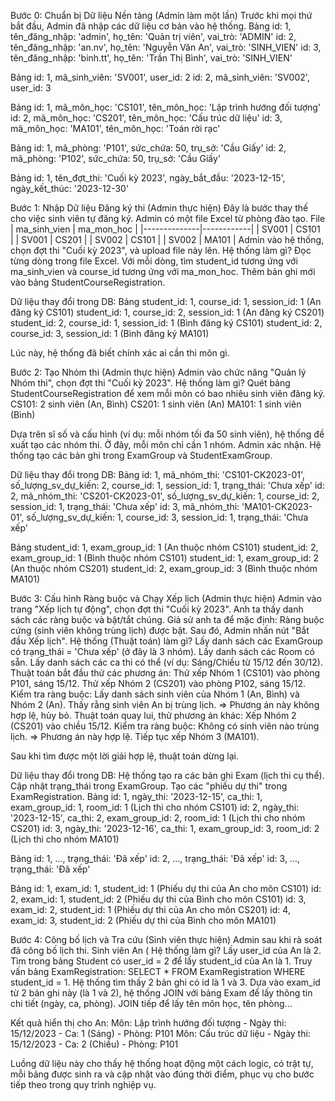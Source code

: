 Bước 0: Chuẩn bị Dữ liệu Nền tảng (Admin làm một lần)
Trước khi mọi thứ bắt đầu, Admin đã nhập các dữ liệu cơ bản vào hệ thống.
Bảng 
id: 1, tên_đăng_nhập: 'admin', họ_tên: 'Quản trị viên', vai_trò: 'ADMIN'
id: 2, tên_đăng_nhập: 'an.nv', họ_tên: 'Nguyễn Văn An', vai_trò: 'SINH_VIEN'
id: 3, tên_đăng_nhập: 'binh.tt', họ_tên: 'Trần Thị Bình', vai_trò: 'SINH_VIEN'


Bảng 
id: 1, mã_sinh_viên: 'SV001', user_id: 2
id: 2, mã_sinh_viên: 'SV002', user_id: 3


Bảng 
id: 1, mã_môn_học: 'CS101', tên_môn_học: 'Lập trình hướng đối tượng'
id: 2, mã_môn_học: 'CS201', tên_môn_học: 'Cấu trúc dữ liệu'
id: 3, mã_môn_học: 'MA101', tên_môn_học: 'Toán rời rạc'


Bảng 
id: 1, mã_phòng: 'P101', sức_chứa: 50, trụ_sở: 'Cầu Giấy'
id: 2, mã_phòng: 'P102', sức_chứa: 50, trụ_sở: 'Cầu Giấy'


Bảng 
id: 1, tên_đợt_thi: 'Cuối kỳ 2023', ngày_bắt_đầu: '2023-12-15', ngày_kết_thúc: '2023-12-30'



Bước 1: Nhập Dữ liệu Đăng ký thi (Admin thực hiện)
Đây là bước thay thế cho việc sinh viên tự đăng ký. Admin có một file Excel từ phòng đào tạo.
File 
| ma_sinh_vien | ma_mon_hoc |
|--------------|------------|
| SV001 | CS101 |
| SV001 | CS201 |
| SV002 | CS101 |
| SV002 | MA101 |
Admin vào hệ thống, chọn đợt thi "Cuối kỳ 2023", và upload file này lên.
Hệ thống làm gì?
Đọc từng dòng trong file Excel.
Với mỗi dòng, tìm student_id tương ứng với ma_sinh_vien và course_id tương ứng với ma_mon_hoc.
Thêm bản ghi mới vào bảng StudentCourseRegistration.


Dữ liệu thay đổi trong DB:
Bảng 
student_id: 1, course_id: 1, session_id: 1 (An đăng ký CS101)
student_id: 1, course_id: 2, session_id: 1 (An đăng ký CS201)
student_id: 2, course_id: 1, session_id: 1 (Bình đăng ký CS101)
student_id: 2, course_id: 3, session_id: 1 (Bình đăng ký MA101)




Lúc này, hệ thống đã biết chính xác ai cần thi môn gì.

Bước 2: Tạo Nhóm thi (Admin thực hiện)
Admin vào chức năng "Quản lý Nhóm thi", chọn đợt thi "Cuối kỳ 2023".
Hệ thống làm gì?
Quét bảng StudentCourseRegistration để xem mỗi môn có bao nhiêu sinh viên đăng ký.
CS101: 2 sinh viên (An, Bình)
CS201: 1 sinh viên (An)
MA101: 1 sinh viên (Bình)


Dựa trên sĩ số và cấu hình (ví dụ: mỗi nhóm tối đa 50 sinh viên), hệ thống đề xuất tạo các nhóm thi. Ở đây, mỗi môn chỉ cần 1 nhóm.
Admin xác nhận. Hệ thống tạo các bản ghi trong ExamGroup và StudentExamGroup.


Dữ liệu thay đổi trong DB:
Bảng 
id: 1, mã_nhóm_thi: 'CS101-CK2023-01', số_lượng_sv_dự_kiến: 2, course_id: 1, session_id: 1, trạng_thái: 'Chưa xếp'
id: 2, mã_nhóm_thi: 'CS201-CK2023-01', số_lượng_sv_dự_kiến: 1, course_id: 2, session_id: 1, trạng_thái: 'Chưa xếp'
id: 3, mã_nhóm_thi: 'MA101-CK2023-01', số_lượng_sv_dự_kiến: 1, course_id: 3, session_id: 1, trạng_thái: 'Chưa xếp'


Bảng 
student_id: 1, exam_group_id: 1 (An thuộc nhóm CS101)
student_id: 2, exam_group_id: 1 (Bình thuộc nhóm CS101)
student_id: 1, exam_group_id: 2 (An thuộc nhóm CS201)
student_id: 2, exam_group_id: 3 (Bình thuộc nhóm MA101)





Bước 3: Cấu hình Ràng buộc và Chạy Xếp lịch (Admin thực hiện)
Admin vào trang "Xếp lịch tự động", chọn đợt thi "Cuối kỳ 2023". Anh ta thấy danh sách các ràng buộc và bật/tắt chúng. Giả sử anh ta để mặc định: Ràng buộc cứng  (sinh viên không trùng lịch) được bật.
Sau đó, Admin nhấn nút "Bắt đầu Xếp lịch".
Hệ thống (Thuật toán) làm gì?
Lấy danh sách các ExamGroup có trạng_thái = 'Chưa xếp' (ở đây là 3 nhóm).
Lấy danh sách các Room có sẵn.
Lấy danh sách các ca thi có thể (ví dụ: Sáng/Chiều từ 15/12 đến 30/12).
Thuật toán bắt đầu thử các phương án:
Thử xếp Nhóm 1 (CS101) vào phòng P101, sáng 15/12.
Thử xếp Nhóm 2 (CS201) vào phòng P102, sáng 15/12.
Kiểm tra ràng buộc: Lấy danh sách sinh viên của Nhóm 1 (An, Bình) và Nhóm 2 (An). Thấy rằng sinh viên An bị trùng lịch. => Phương án này không hợp lệ, hủy bỏ.
Thuật toán quay lui, thử phương án khác: Xếp Nhóm 2 (CS201) vào chiều 15/12.
Kiểm tra ràng buộc: Không có sinh viên nào trùng lịch. => Phương án này hợp lệ.
Tiếp tục xếp Nhóm 3 (MA101).


Sau khi tìm được một lời giải hợp lệ, thuật toán dừng lại.


Dữ liệu thay đổi trong DB:
Hệ thống tạo ra các bản ghi Exam (lịch thi cụ thể).
Cập nhật trạng_thái trong ExamGroup.
Tạo các "phiếu dự thi" trong ExamRegistration.
Bảng 
id: 1, ngày_thi: '2023-12-15', ca_thi: 1, exam_group_id: 1, room_id: 1 (Lịch thi cho nhóm CS101)
id: 2, ngày_thi: '2023-12-15', ca_thi: 2, exam_group_id: 2, room_id: 1 (Lịch thi cho nhóm CS201)
id: 3, ngày_thi: '2023-12-16', ca_thi: 1, exam_group_id: 3, room_id: 2 (Lịch thi cho nhóm MA101)


Bảng 
id: 1, ..., trạng_thái: 'Đã xếp'
id: 2, ..., trạng_thái: 'Đã xếp'
id: 3, ..., trạng_thái: 'Đã xếp'


Bảng 
id: 1, exam_id: 1, student_id: 1 (Phiếu dự thi của An cho môn CS101)
id: 2, exam_id: 1, student_id: 2 (Phiếu dự thi của Bình cho môn CS101)
id: 3, exam_id: 2, student_id: 1 (Phiếu dự thi của An cho môn CS201)
id: 4, exam_id: 3, student_id: 2 (Phiếu dự thi của Bình cho môn MA101)





Bước 4: Công bố lịch và Tra cứu (Sinh viên thực hiện)
Admin sau khi rà soát đã công bố lịch thi.
Sinh viên An (
Hệ thống làm gì?
Lấy user_id của An là 2.
Tìm trong bảng Student có user_id = 2 để lấy student_id của An là 1.
Truy vấn bảng ExamRegistration: SELECT * FROM ExamRegistration WHERE student_id = 1. Hệ thống tìm thấy 2 bản ghi có id là 1 và 3.
Dựa vào exam_id từ 2 bản ghi này (là 1 và 2), hệ thống JOIN với bảng Exam để lấy thông tin chi tiết (ngày, ca, phòng).
JOIN tiếp để lấy tên môn học, tên phòng...


Kết quả hiển thị cho An:
Môn: Lập trình hướng đối tượng - Ngày thi: 15/12/2023 - Ca: 1 (Sáng) - Phòng: P101
Môn: Cấu trúc dữ liệu - Ngày thi: 15/12/2023 - Ca: 2 (Chiều) - Phòng: P101




Luồng dữ liệu này cho thấy hệ thống hoạt động một cách logic, có trật tự, mỗi bảng được sinh ra và cập nhật vào đúng thời điểm, phục vụ cho bước tiếp theo trong quy trình nghiệp vụ.

